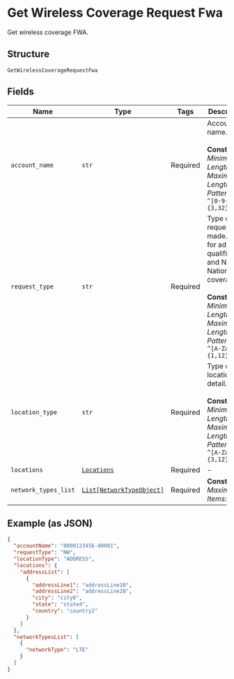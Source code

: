 
# Get Wireless Coverage Request Fwa

Get wireless coverage FWA.

## Structure

`GetWirelessCoverageRequestFwa`

## Fields

| Name | Type | Tags | Description |
|  --- | --- | --- | --- |
| `account_name` | `str` | Required | Account name.<br><br>**Constraints**: *Minimum Length*: `3`, *Maximum Length*: `32`, *Pattern*: `^[0-9-]{3,32}$` |
| `request_type` | `str` | Required | Type of request made. FWA for address qualification and NW for Nationwide coverage.<br><br>**Constraints**: *Minimum Length*: `1`, *Maximum Length*: `12`, *Pattern*: `^[A-Za-z]{1,12}$` |
| `location_type` | `str` | Required | Type of location detail.<br><br>**Constraints**: *Minimum Length*: `3`, *Maximum Length*: `12`, *Pattern*: `^[A-Za-z]{3,12}$` |
| `locations` | [`Locations`](../../doc/models/locations.md) | Required | - |
| `network_types_list` | [`List[NetworkTypeObject]`](../../doc/models/network-type-object.md) | Required | **Constraints**: *Maximum Items*: `100` |

## Example (as JSON)

```json
{
  "accountName": "0000123456-00001",
  "requestType": "NW",
  "locationType": "ADDRESS",
  "locations": {
    "addressList": [
      {
        "addressLine1": "addressLine10",
        "addressLine2": "addressLine28",
        "city": "city8",
        "state": "state4",
        "country": "country2"
      }
    ]
  },
  "networkTypesList": [
    {
      "networkType": "LTE"
    }
  ]
}
```

